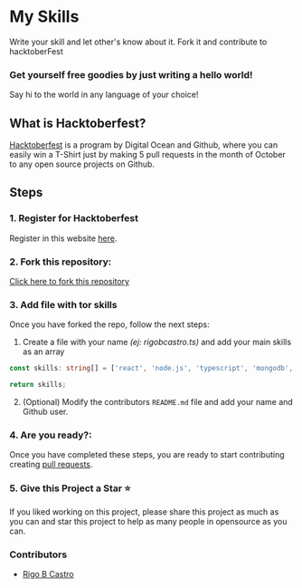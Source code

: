 
# My Skills

Write your skill and let other's know about it.
Fork it and contribute to hacktoberFest

### Get yourself free goodies by just writing a hello world!
Say hi to the world in any language of your choice!


## What is Hacktoberfest?
[Hacktoberfest](https://hacktoberfest.digitalocean.com/) is a program by Digital Ocean and Github, where you can easily win a T-Shirt just by making 5 pull requests in the month of October to any open source projects on Github.

## Steps

### 1. Register for Hacktoberfest

Register in this website [here](https://hacktoberfest.digitalocean.com).

### 2. Fork this repository:

<a class="github-button" href="https://github.com/ivoymx/my-skills/fork" data-size="large" data-show-count="true" aria-label="Fork ivoymx/my-skills on GitHub">Click here to fork this repository</a>

### 3. Add file with tor skills

Once you have forked the repo, follow the next steps: 

1. Create a file with your name _(ej: rigobcastro.ts)_ and add your main skills as an array

```ts
const skills: string[] = ['react', 'node.js', 'typescript', 'mongodb', 'mysql', 'prisma', 'serverless', 'nestjs', 'styled-components', 'redux', 'react-native', 'expo', '']

return skills;
```

2. (Optional) Modify the contributors `README.md` file and add your name and Github user.

### 4. Are you ready?:

Once you have completed these steps, you are ready to start contributing creating [pull requests](https://github.com/ivoymx/my-skills/pulls).

### 5. Give this Project a Star :star:

If you liked working on this project, please share this project as much 
as you can and star this project to help as many people in opensource as you can.

### Contributors

- [Rigo B Castro](https://github.com/rigobcastro)
